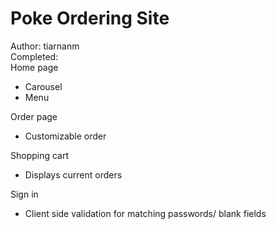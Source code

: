 # Poke Ordering Site
Author: tiarnanm <br>
Completed: <br>
Home page
- Carousel
- Menu

Order page
- Customizable order

Shopping cart
- Displays current orders

Sign in
- Client side validation for matching passwords/ blank fields
